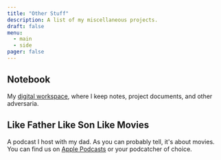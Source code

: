 ```yaml
---
title: "Other Stuff"
description: A list of my miscellaneous projects.
draft: false
menu:
  - main
  - side
pager: false
---
```


## Notebook

My [digital workspace](https://publish.obsidian.md/sam-feldstein/), where I keep notes, project documents, and other adversaria.

## Like Father Like Son Like Movies

A podcast I host with my dad. As you can probably tell, it's about movies. You can find us on [Apple Podcasts](https://podcasts.apple.com/us/podcast/like-father-like-son-like-movies/id1640110809) or your podcatcher of choice.

